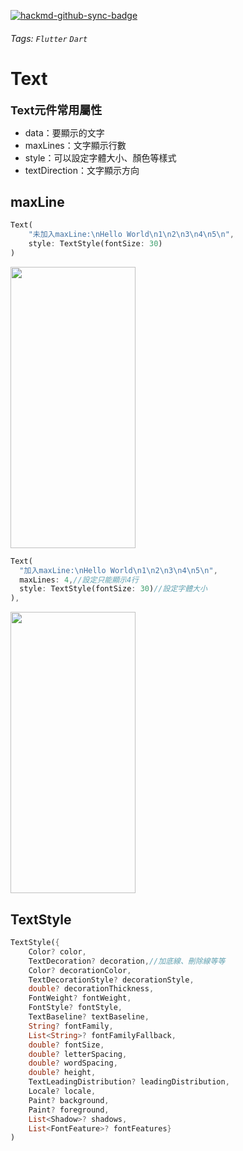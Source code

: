 [![hackmd-github-sync-badge](https://hackmd.io/epCtheh6Qg6WbSESx9_3Wg/badge)](https://hackmd.io/epCtheh6Qg6WbSESx9_3Wg)
###### Tags: `Flutter` `Dart`
# Text

****<font size=4.5>Text元件常用屬性</font>****


- data：要顯示的文字
- maxLines：文字顯示行數
- style：可以設定字體大小、顏色等樣式
- textDirection：文字顯示方向


## maxLine

```dart
Text(
    "未加入maxLine:\nHello World\n1\n2\n3\n4\n5\n",
    style: TextStyle(fontSize: 30)
)
```
<img width="200" height="450" align="center" src="https://i.imgur.com/RIiFCnk.png">

```dart
Text(
  "加入maxLine:\nHello World\n1\n2\n3\n4\n5\n",
  maxLines: 4,//設定只能顯示4行
  style: TextStyle(fontSize: 30)//設定字體大小
),
```
<img width="200" height="450" align="center" src="https://i.imgur.com/xmUJNGh.png">

## TextStyle

```dart
TextStyle({
    Color? color,
    TextDecoration? decoration,//加底線、刪除線等等
    Color? decorationColor,
    TextDecorationStyle? decorationStyle,
    double? decorationThickness,
    FontWeight? fontWeight,
    FontStyle? fontStyle,
    TextBaseline? textBaseline,
    String? fontFamily,
    List<String>? fontFamilyFallback,
    double? fontSize,
    double? letterSpacing,
    double? wordSpacing,
    double? height,
    TextLeadingDistribution? leadingDistribution,
    Locale? locale,
    Paint? background,
    Paint? foreground,
    List<Shadow>? shadows,
    List<FontFeature>? fontFeatures}
)
```
